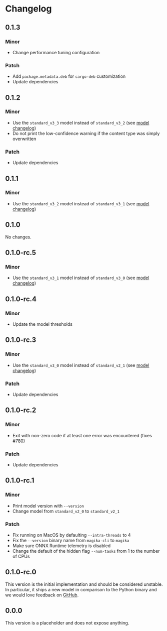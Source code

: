 # Changelog

## 0.1.3

### Minor

- Change performance tuning configuration

### Patch

- Add `package.metadata.deb` for `cargo-deb` customization
- Update dependencies

## 0.1.2

### Minor

- Use the `standard_v3_3` model instead of `standard_v3_2` (see [model changelog])
- Do not print the low-confidence warning if the content type was simply overwritten

### Patch

- Update dependencies

## 0.1.1

### Minor

- Use the `standard_v3_2` model instead of `standard_v3_1` (see [model changelog])

## 0.1.0

No changes.

## 0.1.0-rc.5

### Minor

- Use the `standard_v3_1` model instead of `standard_v3_0` (see [model changelog])

## 0.1.0-rc.4

### Minor

- Update the model thresholds

## 0.1.0-rc.3

### Minor

- Use the `standard_v3_0` model instead of `standard_v2_1` (see [model changelog])

### Patch

- Update dependencies

## 0.1.0-rc.2

### Minor

- Exit with non-zero code if at least one error was encountered (fixes #780)

### Patch

- Update dependencies

## 0.1.0-rc.1

### Minor

- Print model version with `--version`
- Change model from `standard_v2_0` to `standard_v2_1`

### Patch

- Fix running on MacOS by defaulting `--intra-threads` to 4
- Fix the `--version` binary name from `magika-cli` to `magika`
- Make sure ONNX Runtime telemetry is disabled
- Change the default of the hidden flag `--num-tasks` from 1 to the number of CPUs

## 0.1.0-rc.0

This version is the initial implementation and should be considered unstable. In particular, it
ships a new model in comparison to the Python binary and we would love feedback on
[GitHub](https://github.com/google/magika/issues).

## 0.0.0

This version is a placeholder and does not expose anything.

[model changelog]: https://github.com/google/magika/blob/main/assets/models/CHANGELOG.md
